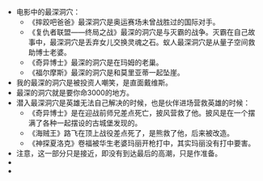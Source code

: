 - 电影中的最深洞穴：
	- 《摔跤吧爸爸》最深洞穴是奥运赛场未曾战胜过的国际对手。
	- 《复仇者联盟——终局之战》最深的洞穴是与灭霸的战争。灭霸在自己故事中，最深洞穴是丢弃女儿交换灵魂之石。蚁人最深洞穴是从量子空间救助博士老婆。
	- 《奇异博士》最深的洞穴是在玛姆的老巢。
	- 《福尔摩斯》最深的洞穴是和莫里亚蒂一起坠崖。
- 我的最深的洞穴是被投资人嘲笑，是直面戴维斯。
- 最深的洞穴就是要你命3000的地方。
- 潜入最深洞穴是英雄无法自己解决的时候，也是伙伴进场营救英雄的时候：
	- 《奇异博士》是在迎战前师兄差点死亡，披风营救了他。披风是在一个摆满了各种一起摆设的古城堡发现的。
	- 《海贼王》路飞在顶上战役差点死了，是熊救了他，后来被改造。
	- 《神探夏洛克》卷福被华生老婆玛丽开枪打中，其实玛丽没有打中要害。
- 注意，这一部分只是接近，即没有到达最后的高潮，只是作准备。
-
-